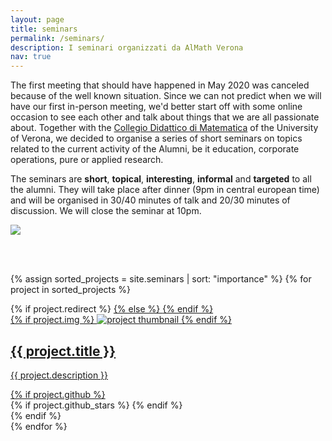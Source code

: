```yaml
---
layout: page
title: seminars
permalink: /seminars/
description: I seminari organizzati da AlMath Verona
nav: true
---
```


The first meeting that should have happened in May 2020 was canceled because of the well known situation. Since we can not predict when we will have our first in-person meeting, we'd better start off with some online occasion to see each other and talk about things that we are all passionate about.
Together with the [Collegio Didattico di Matematica](https://www.di.univr.it/?ent=organo&id=657) of the University of Verona, we decided to organise a series of short seminars on topics related to the current activity of the Alumni, be it education, corporate operations, pure or applied research.

The seminars are **short**, **topical**, **interesting**, **informal** and **targeted** to all the alumni. They will take place after dinner (9pm in central european time) and will be organised in 30/40 minutes of talk and 20/30 minutes of discussion. We will close the seminar at 10pm.

<div class="row mt-3">
    <div class="col-sm mt-3 mt-md-0">
        <img class="img-fluid rounded z-depth-1" src="{{ site.baseurl }}/assets/img/almath-dipartimento.png">
    </div>
</div>

<br><br>
<div class="projects grid">

  {% assign sorted_projects = site.seminars | sort: "importance" %}
  {% for project in sorted_projects %}
  <div class="grid-item">
    {% if project.redirect %}
    <a href="{{ project.redirect }}" target="_blank">
    {% else %}
    <a href="{{ project.url | relative_url }}">
    {% endif %}
      <div class="card hoverable">
        {% if project.img %}
        <img src="{{ project.img | relative_url }}" alt="project thumbnail">
        {% endif %}
        <div class="card-body">
          <h2 class="card-title text-lowercase">{{ project.title }}</h2>
          <p class="card-text">{{ project.description }}</p>
          <div class="row ml-1 mr-1 p-0">
            {% if project.github %}
            <div class="github-icon">
              <div class="icon" data-toggle="tooltip" title="Code Repository">
                <a href="{{ project.github }}" target="_blank"><i class="fab fa-github gh-icon"></i></a>
              </div>
              {% if project.github_stars %}
              <span class="stars" data-toggle="tooltip" title="GitHub Stars">
                <i class="fas fa-star"></i>
                <span id="{{ project.github_stars }}-stars"></span>
              </span>
              {% endif %}
            </div>
            {% endif %}
          </div>
        </div>
      </div>
    </a>
  </div>
{% endfor %}

</div>
